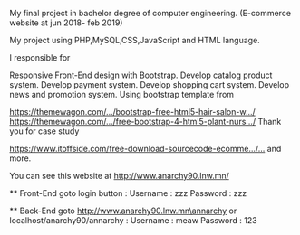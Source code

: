 My final project in bachelor degree of computer engineering. (E-commerce website at jun 2018- feb 2019)

My project using PHP,MySQL,CSS,JavaScript and HTML language.

I responsible for

Responsive Front-End design with Bootstrap.
Develop catalog product system.
Develop payment system.
Develop shopping cart system.
Develop news and promotion system.
Using bootstrap template from

https://themewagon.com/…/bootstrap-free-html5-hair-salon-w…/
https://themewagon.com/…/free-bootstrap-4-html5-plant-nurs…/
Thank you for case study

https://www.itoffside.com/free-download-sourcecode-ecomme…/… and more.

You can see this website at http://www.anarchy90.lnw.mn/

** Front-End goto login button : Username : zzz Password : zzz

** Back-End goto http://www.anarchy90.lnw.mn\annarchy or localhost/anarchy90/annarchy : Username : meaw Password : 123
